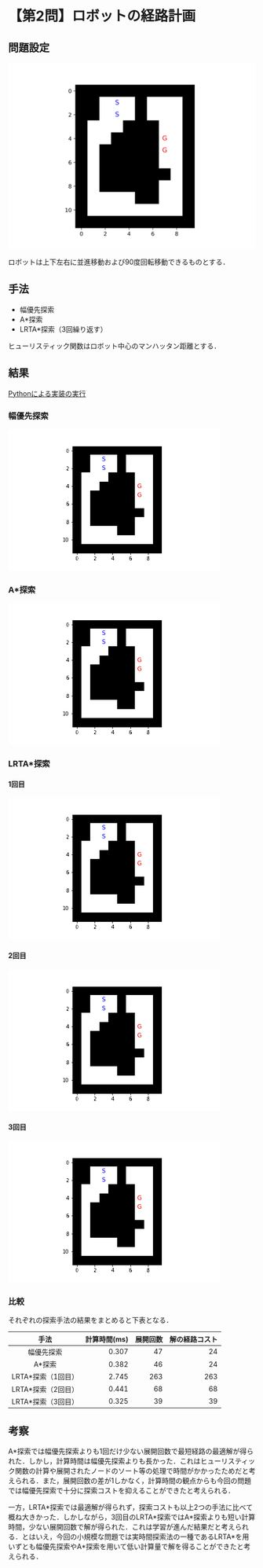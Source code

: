 # 【第2問】ロボットの経路計画

## 問題設定
![作業環境](./fig/env.svg)

ロボットは上下左右に並進移動および90度回転移動できるものとする．

## 手法
- 幅優先探索
- A\*探索
- LRTA\*探索（3回繰り返す）

ヒューリスティック関数はロボット中心のマンハッタン距離とする．

## 結果
[Pythonによる実装の実行](./answer.ipynb)

### 幅優先探索
![幅優先探索における展開の過程](./fig/bfs.gif)
### A\*探索
![A*探索における展開の過程](./fig/a_star.gif)
### LRTA\*探索
#### 1回目
![LRTA*探索における展開の過程（1回目）](./fig/lrta_star_0.gif)
#### 2回目
![LRTA*探索における展開の過程（2回目）](./fig/lrta_star_1.gif)
#### 3回目
![LRTA*探索における展開の過程（3回目）](./fig/lrta_star_2.gif)

### 比較
それぞれの探索手法の結果をまとめると下表となる．

|手法|計算時間(ms)|展開回数|解の経路コスト|
|:---:|---:|---:|---:|
|幅優先探索|0.307|47|24|
|A\*探索|0.382|46|24|
|LRTA\*探索（1回目）|2.745|263|263|
|LRTA\*探索（2回目）|0.441|68|68|
|LRTA\*探索（3回目）|0.325|39|39|

## 考察
A\*探索では幅優先探索よりも1回だけ少ない展開回数で最短経路の最適解が得られた．しかし，計算時間は幅優先探索よりも長かった．これはヒューリスティック関数の計算や展開されたノードのソート等の処理で時間がかかったためだと考えられる．また，展開回数の差が1しかなく，計算時間の観点からも今回の問題では幅優先探索で十分に探索コストを抑えることができたと考えられる．

一方，LRTA\*探索では最適解が得られず，探索コストも以上2つの手法に比べて概ね大きかった．しかしながら，3回目のLRTA\*探索ではA\*探索よりも短い計算時間，少ない展開回数で解が得られた．これは学習が進んだ結果だと考えられる．とはいえ，今回の小規模な問題では実時間探索法の一種であるLRTA\*を用いずとも幅優先探索やA\*探索を用いて低い計算量で解を得ることができたと考えられる．